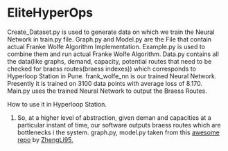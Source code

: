 # EliteHyperOps
Create_Dataset.py is used to generate data on which we train the Neural Network in train.py file. Graph.py and Model.py are the File that contain actual Franke Wolfe Algorithm Implementation. Example.py is used to combine them and run actual Franke Wolfe Algorithm. Data.py contains all the data(like graphs, demand, capacity, potential routes that need to be checked for braess routes(braess indexes)) which corresponds to Hyperloop Station in Pune. frank_wolfe_nn is our trained Neural Network. Presently it is trained on 3100 data points with average loss of 8.170. Main.py uses the trained Neural Network to output the Braess Routes. 

How to use it in Hyperloop Station.
1) So, at a higher level of abstraction, given deman and capacities  at a particular instant of time, our  software outputs braess routes which are bottlenecks i the system.
graph.py, model.py taken from this [awesome repo](https://github.com/ZhengLi95/User-Equilibrium-Solution) by [ZhengLi95.](https://github.com/ZhengLi95)
